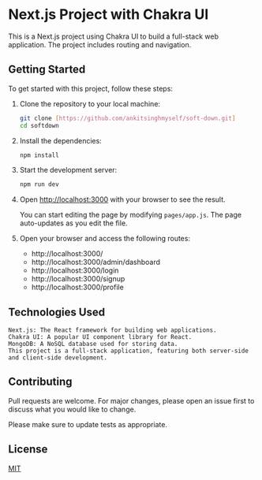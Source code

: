 # Next.js Project with Chakra UI

This is a Next.js project using Chakra UI to build a full-stack web application. The project includes routing and navigation.

## Getting Started

To get started with this project, follow these steps:

1. Clone the repository to your local machine:

   ```bash
   git clone [https://github.com/ankitsinghmyself/soft-down.git]
   cd softdown
   ```
2. Install the dependencies:

    ```bash
    npm install
    ```
3. Start the development server:

    ```bash
    npm run dev
    ```
4. Open [http://localhost:3000](http://localhost:3000) with your browser to see the result.

    You can start editing the page by modifying `pages/app.js`. The page auto-updates as you edit the file.
5. Open your browser and access the following routes:

    - http://localhost:3000/
    - http://localhost:3000/admin/dashboard
    - http://localhost:3000/login
    - http://localhost:3000/signup
    - http://localhost:3000/profile

## Technologies Used
    Next.js: The React framework for building web applications.
    Chakra UI: A popular UI component library for React.
    MongoDB: A NoSQL database used for storing data.
    This project is a full-stack application, featuring both server-side and client-side development.
## Contributing

Pull requests are welcome. For major changes, please open an issue first to discuss what you would like to change.

Please make sure to update tests as appropriate.

## License

[MIT](https://choosealicense.com/licenses/mit/)
